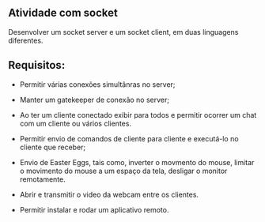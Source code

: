 ## Atividade com socket
Desenvolver um socket server e um socket client, em duas linguagens diferentes.

## Requisitos:

- Permitir várias conexões simultânras no server;

- Manter um gatekeeper de conexão no server;

- Ao ter um cliente conectado exibir para todos e permitir ocorrer um chat com um cliente ou vários clientes.

- Permitir envio de comandos de cliente para cliente e executá-lo no cliente que receber;

- Envio de Easter Eggs, tais como, inverter o movmento do mouse, limitar o movimento do mouse a um espaço da tela, desligar o monitor remotamente.

- Abrir e transmitir o video da webcam entre os clientes.

- Permitir instalar e rodar um aplicativo remoto.

